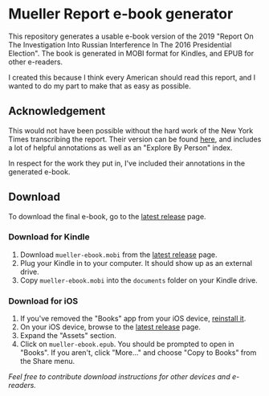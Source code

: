 # Mueller Report e-book generator

This repository generates a usable e-book version of the 2019 "Report On The Investigation Into Russian Interference In The 2016 Presidential Election".  The book is generated in MOBI format for Kindles, and EPUB for other e-readers.

I created this because I think every American should read this report, and I wanted to do my part to make that as easy as possible.

## Acknowledgement

This would not have been possible without the hard work of the New York Times transcribing the report.  Their version can be found [here](https://www.nytimes.com/interactive/2019/04/18/us/politics/mueller-report-document.html), and includes a lot of helpful annotations as well as an "Explore By Person" index.

In respect for the work they put in, I've included their annotations in the generated e-book.

## Download

To download the final e-book, go to the [latest release](https://github.com/jonscheiding/mueller-report-ebook/releases/latest) page.

### Download for Kindle

1. Download `mueller-ebook.mobi` from the [latest release](https://github.com/jonscheiding/mueller-report-ebook/releases/latest) page.
2. Plug your Kindle in to your computer.  It should show up as an external drive.
3. Copy `mueller-ebook.mobi` into the `documents` folder on your Kindle drive.

### Download for iOS

1. If you've removed the "Books" app from your iOS device, [reinstall it](https://itunes.apple.com/us/app/apple-books/id364709193).
2. On your iOS device, browse to the [latest release](https://github.com/jonscheiding/mueller-report-ebook/releases/latest) page.
3. Expand the "Assets" section.
4. Click on `mueller-ebook.epub`.  You should be prompted to open in "Books".  If you aren't, click "More..." and choose "Copy to Books" from the Share menu.

_Feel free to contribute download instructions for other devices and e-readers._
